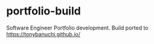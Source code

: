 # portfolio-build
Software Engineer Portfolio development. Build ported to https://tonybanuchi.github.io/
